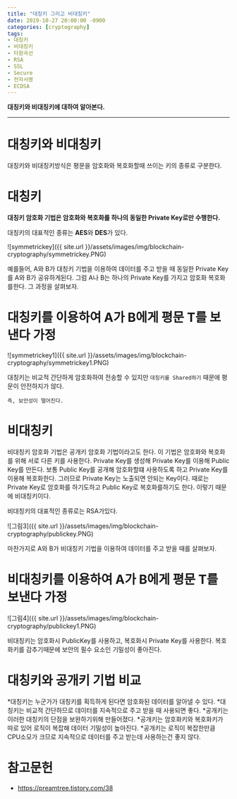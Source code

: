 ```yaml
---
title: "대칭키 그리고 비대칭키"
date: 2019-10-27 20:00:00 -0900
categories: [cryptography]
tags: 
- 대칭키
- 비대칭키
- 타원곡선
- RSA
- SSL
- Secure
- 전자서명
- ECDSA
---
```


**대칭키와 비대칭키에 대하여 알아본다.**  

---

# 대칭키와 비대칭키
대칭키와 비대칭키방식은 평문을 암호화와 복호화할때 쓰이는 키의 종류로 구분한다.



# 대칭키
**대칭키 암호화 기법은 암호화와 복호화를 하나의 동일한 Private Key로만 수행한다.**

대칭키의 대표적인 종류는 **AES**와 **DES**가 있다.

![symmetrickey]({{ site.url }}/assets/images/img/blockchain-cryptography/symmetrickey.PNG)


예를들어, A와 B가 대칭키 기법을 이용하여 데이터를 주고 받을 때 동일한 Private Key를 A와 B가 공유하게된다. 그럼 A나 B는 하나의 Private Key를 가지고 암호화 복호화를한다. 그 과정을 살펴보자.



# 대칭키를 이용하여 A가 B에게 평문 T를 보낸다 가정

![symmetrickey1]({{ site.url }}/assets/images/img/blockchain-cryptography/symmetrickey1.PNG)

대칭키는 비교적 간단하게 암호화하여 전송할 수 있지만 `대칭키를 Shared하기` 때문에 평문이 안전하지가 않다.

`즉, 보안성이 떨어진다.`



# 비대칭키

비대칭키 암호화 기법은 공개키 암호화 기법이라고도 한다.
이 기법은 암호화와 복호화를 위해 서로 다른 키를 사용한다.
Private Key를 생성해 Private Key를 이용해 Public Key를 만든다. 보통 Public Key를 공개해 암호화할떄 사용하도록 하고 Private Key를 이용해 복호화한다. 그러므로 Private Key는 노출되면 안되는 Key이다.
때로는 Private Key로 암호화를 하기도하고 Public Key로 복호화를하기도 한다. 이렇기 때문에 비대칭키이다.

비대칭키의 대표적인 종류로는 RSA가있다.

![그림3]({{ site.url }}/assets/images/img/blockchain-cryptography/publickey.PNG)


마찬가지로 A와 B가 비대칭키 기법을 이용하여 데이터를 주고 받을 때를 살펴보자.



# 비대칭키를 이용하여 A가 B에게 평문 T를 보낸다 가정

![그림4]({{ site.url }}/assets/images/img/blockchain-cryptography/publickey1.PNG)

비대칭키는 암호화시 PublicKey를 사용하고, 복호화시 Private Key를 사용한다. 복호화키를 감추기때문에 보안의 필수 요소인 기밀성이 좋아진다.


 
# 대칭키와 공개키 기법 비교

*대칭키는 누군가가 대칭키를 획득하게 된다면 암호화된 데이터를 알아낼 수 있다.
*대칭키는 비교적 간단하므로 데이터를 지속적으로 주고 받을 때 사용되면 좋다.
*공개키는 이러한 대칭키의 단점을 보완하기위해 만들어졌다.
*공개키는 암호화키와 복호화키가 따로 있어 로직이 복잡해 데이터 기밀성이 높아진다.
*공개키는 로직이 복잡한만큼 CPU소모가 크므로 지속적으로 데이터를 주고 받는데 사용하는건 좋지 않다.

# 참고문헌
- <https://preamtree.tistory.com/38>